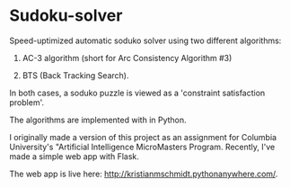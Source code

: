 # Sudoku-solver

Speed-uptimized automatic soduko solver using two different algorithms:

1. AC-3 algorithm (short for Arc Consistency Algorithm #3)

2. BTS (Back Tracking Search).

In both cases, a soduko puzzle is viewed as a 'constraint satisfaction problem'.

The algorithms are implemented with in Python.

I originally made a version of this project as an assignment for Columbia University's "Artificial Intelligence MicroMasters Program. Recently, I've made a simple web app with Flask.

The web app is live here: http://kristianmschmidt.pythonanywhere.com/.
